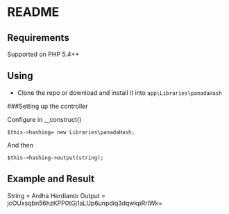 README
======


Requirements
------------

Supported on PHP 5.4++

Using
------------

* Clone the repo or download and install it into `app\Libraries\panadaHash`

###Setting up the controller

Configure in __construct()


`$this->hashing= new Libraries\panadaHash;`


And then


`$this->hashing->output(string);`


Example and Result
-------

String = Ardha Herdianto
Output = jcOUxsqbn56hzKPP0tGj1aLUp6unpdiq3dqwkpRrlWk=